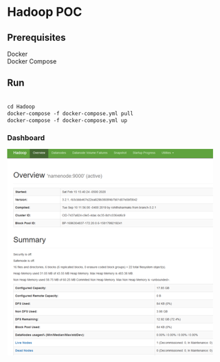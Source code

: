 # Hadoop POC

## Prerequisites

Docker     
Docker Compose 

## Run
```

cd Hadoop
docker-compose -f docker-compose.yml pull
docker-compose -f docker-compose.yml up

```

### Dashboard


![](assets/hadoop.png)


